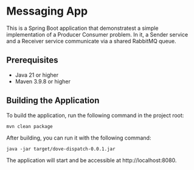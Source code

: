 # Messaging App

This is a Spring Boot application that demonstratest a simple implementation of a Producer Consumer problem.
In it, a Sender service and a Receiver service communicate via a shared RabbitMQ queue.

## Prerequisites

- Java 21 or higher
- Maven 3.9.8 or higher

## Building the Application

To build the application, run the following command in the project root:

```shell
mvn clean package
```

After building, you can run it with the following command:

```shell
java -jar target/dove-dispatch-0.0.1.jar
```

The application will start and be accessible at http://localhost:8080.
